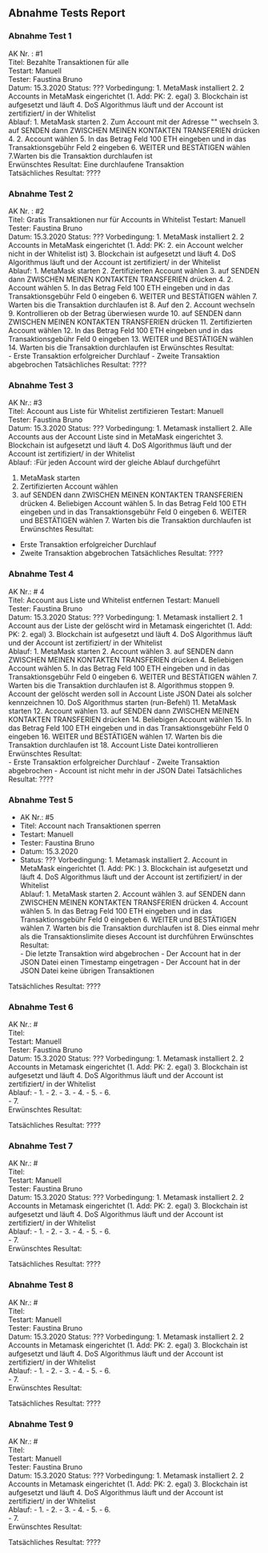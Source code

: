 ## Abnahme Tests Report

### Abnahme Test 1

AK Nr. :   #1    
Titel:   Bezahlte Transaktionen für alle  
Testart:   Manuell  
Tester:   Faustina Bruno  
Datum:   15.3.2020
Status:  ???
Vorbedingung:
       1. MetaMask installiert 
       2. 2 Accounts in MetaMask eingerichtet (1. Add: PK: 2. egal) 
       3. Blockchain ist aufgesetzt und läuft 
       4. DoS Algorithmus läuft und der Account ist zertifiziert/ in der Whitelist  
Ablauf: 
       1. MetaMask starten 
       2. Zum Account mit der Adresse "" wechseln
       3. auf SENDEN dann ZWISCHEN MEINEN KONTAKTEN TRANSFERIEN drücken
       4. 2. Account wählen 
       5. In das Betrag Feld 100 ETH eingeben und in das Transaktionsgebühr Feld 2 eingeben 
       6. WEITER und BESTÄTIGEN wählen 
       7.Warten bis die Transaktion durchlaufen ist        
Erwünschtes Resultat: Eine durchlaufene Transaktion      
Tatsächliches Resultat: ????

### Abnahme Test 2

AK Nr. :   #2    
Titel:  Gratis Transaktionen nur für Accounts in Whitelist
Testart:   Manuell  
Tester:   Faustina Bruno  
Datum:   15.3.2020
Status:  ???
Vorbedingung:
        1. MetaMask installiert 
        2. 2 Accounts in MetaMask eingerichtet (1. Add: PK: 2. ein Account welcher nicht in der Whitelist ist) 
        3. Blockchain ist aufgesetzt und läuft 
        4. DoS Algorithmus läuft und der Account ist zertifiziert/ in der Whitelist  
Ablauf: 
       1. MetaMask starten
       2. Zertifizierten Account wählen
       3. auf SENDEN dann ZWISCHEN MEINEN KONTAKTEN TRANSFERIEN drücken
       4. 2. Account wählen
       5. In das Betrag Feld 100 ETH eingeben und in das Transaktionsgebühr Feld 0 eingeben 
       6. WEITER und BESTÄTIGEN wählen 
       7. Warten bis die Transaktion durchlaufen ist
       8. Auf den 2. Account wechseln
       9. Kontrollieren ob der Betrag überwiesen wurde
       10. auf SENDEN dann ZWISCHEN MEINEN KONTAKTEN TRANSFERIEN drücken
       11. Zertifizierten Account wählen
       12. In das Betrag Feld 100 ETH eingeben und in das Transaktionsgebühr Feld 0 eingeben
       13. WEITER und BESTÄTIGEN wählen 
       14. Warten bis die Transaktion durchlaufen ist
Erwünschtes Resultat:   
        - Erste Transaktion erfolgreicher Durchlauf
        - Zweite Transaktion abgebrochen
Tatsächliches Resultat: ????
 

### Abnahme Test 3

AK Nr.:   #3    
Titel:  Account aus Liste für Whitelist zertifizieren
Testart:   Manuell  
Tester:   Faustina Bruno  
Datum:   15.3.2020
Status:  ???
Vorbedingung:
        1. Metamask installiert 
        2. Alle Accounts aus der Account Liste sind in MetaMask eingerichtet 
        3. Blockchain ist aufgesetzt und läuft 
        4. DoS Algorithmus läuft und der Account ist zertifiziert/ in der Whitelist  
Ablauf: 
:Für jeden Account wird der gleiche Ablauf durchgeführt
1. MetaMask starten
2. Zertifizierten Account wählen
3. auf SENDEN dann ZWISCHEN MEINEN KONTAKTEN TRANSFERIEN drücken
       4. Beliebigen Account wählen
       5. In das Betrag Feld 100 ETH eingeben und in das Transaktionsgebühr Feld 0 eingeben 
       6. WEITER und BESTÄTIGEN wählen 
       7. Warten bis die Transaktion durchlaufen ist
Erwünschtes Resultat:    
- Erste Transaktion erfolgreicher Durchlauf
- Zweite Transaktion abgebrochen
Tatsächliches Resultat: ????
### Abnahme Test 4

AK Nr.:   # 4   
Titel:  Account aus Liste und Whitelist entfernen
Testart:   Manuell  
Tester:   Faustina Bruno  
Datum:   15.3.2020
Status:  ???
Vorbedingung:
        1. Metamask installiert 
        2. 1 Account aus der Liste der gelöscht wird in Metamask eingerichtet (1. Add: PK: 2. egal) 
        3. Blockchain ist aufgesetzt und läuft 
        4. DoS Algorithmus läuft und der Account ist zertifiziert/ in der Whitelist  
Ablauf: 
       1. MetaMask starten
       2. Account wählen
       3. auf SENDEN dann ZWISCHEN MEINEN KONTAKTEN TRANSFERIEN drücken
       4. Beliebigen Account wählen
       5. In das Betrag Feld 100 ETH eingeben und in das Transaktionsgebühr Feld 0 eingeben 
       6. WEITER und BESTÄTIGEN wählen 
       7. Warten bis die Transaktion durchlaufen ist
       8. Algorithmus stoppen
       9. Account der gelöscht werden soll in Account Liste JSON Datei als solcher kennzeichnen
       10. DoS Algorithmus starten (run-Befehl)
       11. MetaMask starten
       12. Account wählen
       13. auf SENDEN dann ZWISCHEN MEINEN KONTAKTEN TRANSFERIEN drücken
       14. Beliebigen Account wählen
       15. In das Betrag Feld 100 ETH eingeben und in das Transaktionsgebühr Feld 0 eingeben 
       16. WEITER und BESTÄTIGEN wählen 
       17. Warten bis die Transaktion durchlaufen ist
       18. Account Liste Datei kontrollieren
Erwünschtes Resultat:   
        - Erste Transaktion erfolgreicher Durchlauf
        - Zweite Transaktion abgebrochen
        - Account ist nicht mehr in der JSON Datei
Tatsächliches Resultat: ????

### Abnahme Test 5
- AK Nr.:   #5    
- Titel:  Account nach Transaktionen sperren
- Testart:   Manuell  
- Tester:   Faustina Bruno  
- Datum:   15.3.2020
- Status:  ???
Vorbedingung:
        1. Metamask installiert 
        2. Account in MetaMask eingerichtet (1. Add: PK: ) 
        3. Blockchain ist aufgesetzt und läuft 
        4. DoS Algorithmus läuft und der Account ist zertifiziert/ in der Whitelist  
Ablauf: 
        1. MetaMask starten
        2. Account wählen
        3. auf SENDEN dann ZWISCHEN MEINEN KONTAKTEN TRANSFERIEN drücken
        4. Account wählen
        5. In das Betrag Feld 100 ETH eingeben und in das Transaktionsgebühr Feld 0 eingeben 
        6. WEITER und BESTÄTIGEN wählen 
        7. Warten bis die Transaktion durchlaufen ist
        8. Dies einmal mehr als die Transaktionslimite dieses Account ist durchführen
Erwünschtes Resultat:   
       - Die letzte Transaktion wird abgebrochen
       - Der Account hat in der JSON Datei einen Timestamp eingetragen
       - Der Account hat in der JSON Datei keine übrigen Transaktionen
      
Tatsächliches Resultat: ????

### Abnahme Test 6

AK Nr.:   #    
Titel:  
Testart:   Manuell  
Tester:   Faustina Bruno  
Datum:   15.3.2020
Status:  ???
Vorbedingung:
        1. Metamask installiert 
        2. 2 Accounts in Metamask eingerichtet (1. Add: PK: 2. egal) 
        3. Blockchain ist aufgesetzt und läuft 
        4. DoS Algorithmus läuft und der Account ist zertifiziert/ in der Whitelist  
Ablauf: 
       - 1. 
       - 2. 
       - 3. 
       - 4. 
       - 5. 
       - 6.  
       - 7.   
Erwünschtes Resultat:   
      
Tatsächliches Resultat: ????

### Abnahme Test 7
AK Nr.:   #    
Titel:  
Testart:   Manuell  
Tester:   Faustina Bruno  
Datum:   15.3.2020
Status:  ???
Vorbedingung:
        1. Metamask installiert 
        2. 2 Accounts in Metamask eingerichtet (1. Add: PK: 2. egal) 
        3. Blockchain ist aufgesetzt und läuft 
        4. DoS Algorithmus läuft und der Account ist zertifiziert/ in der Whitelist  
Ablauf: 
       - 1. 
       - 2. 
       - 3. 
       - 4. 
       - 5. 
       - 6.  
       - 7.         
Erwünschtes Resultat:   
      
Tatsächliches Resultat: ????

### Abnahme Test 8
AK Nr.:   #    
Titel:  
Testart:   Manuell  
Tester:   Faustina Bruno  
Datum:   15.3.2020
Status:  ???
Vorbedingung:
        1. Metamask installiert 
        2. 2 Accounts in Metamask eingerichtet (1. Add: PK: 2. egal) 
        3. Blockchain ist aufgesetzt und läuft 
        4. DoS Algorithmus läuft und der Account ist zertifiziert/ in der Whitelist  
Ablauf: 
       - 1. 
       - 2. 
       - 3. 
       - 4. 
       - 5. 
       - 6.  
       - 7.        
Erwünschtes Resultat:   
      
Tatsächliches Resultat: ????
### Abnahme Test 9

AK Nr.:   #    
Titel:  
Testart:   Manuell  
Tester:   Faustina Bruno  
Datum:   15.3.2020
Status:  ???
Vorbedingung:
        1. Metamask installiert 
        2. 2 Accounts in Metamask eingerichtet (1. Add: PK: 2. egal) 
        3. Blockchain ist aufgesetzt und läuft 
        4. DoS Algorithmus läuft und der Account ist zertifiziert/ in der Whitelist  
Ablauf: 
       - 1. 
       - 2. 
       - 3. 
       - 4. 
       - 5. 
       - 6.  
       - 7.       
Erwünschtes Resultat:   
      
Tatsächliches Resultat: ????
